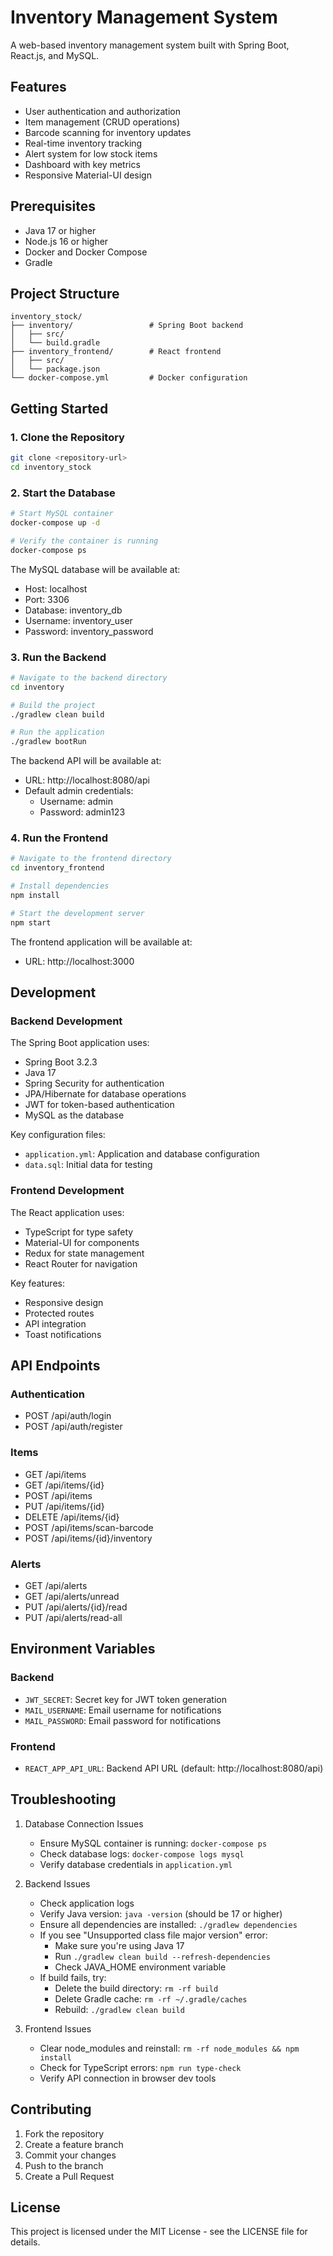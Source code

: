 # Inventory Management System

A web-based inventory management system built with Spring Boot, React.js, and MySQL.

## Features

- User authentication and authorization
- Item management (CRUD operations) 
- Barcode scanning for inventory updates
- Real-time inventory tracking
- Alert system for low stock items
- Dashboard with key metrics
- Responsive Material-UI design

## Prerequisites

- Java 17 or higher
- Node.js 16 or higher
- Docker and Docker Compose
- Gradle

## Project Structure

```
inventory_stock/
├── inventory/                 # Spring Boot backend
│   ├── src/
│   └── build.gradle
├── inventory_frontend/        # React frontend
│   ├── src/
│   └── package.json
└── docker-compose.yml         # Docker configuration
```

## Getting Started

### 1. Clone the Repository

```bash
git clone <repository-url>
cd inventory_stock
```

### 2. Start the Database

```bash
# Start MySQL container
docker-compose up -d

# Verify the container is running
docker-compose ps
```

The MySQL database will be available at:
- Host: localhost
- Port: 3306
- Database: inventory_db
- Username: inventory_user
- Password: inventory_password

### 3. Run the Backend

```bash
# Navigate to the backend directory
cd inventory

# Build the project
./gradlew clean build

# Run the application
./gradlew bootRun
```

The backend API will be available at:
- URL: http://localhost:8080/api
- Default admin credentials:
  - Username: admin
  - Password: admin123

### 4. Run the Frontend

```bash
# Navigate to the frontend directory
cd inventory_frontend

# Install dependencies
npm install

# Start the development server
npm start
```

The frontend application will be available at:
- URL: http://localhost:3000

## Development

### Backend Development

The Spring Boot application uses:
- Spring Boot 3.2.3
- Java 17
- Spring Security for authentication
- JPA/Hibernate for database operations
- JWT for token-based authentication
- MySQL as the database

Key configuration files:
- `application.yml`: Application and database configuration
- `data.sql`: Initial data for testing

### Frontend Development

The React application uses:
- TypeScript for type safety
- Material-UI for components
- Redux for state management
- React Router for navigation

Key features:
- Responsive design
- Protected routes
- API integration
- Toast notifications

## API Endpoints

### Authentication
- POST /api/auth/login
- POST /api/auth/register

### Items
- GET /api/items
- GET /api/items/{id}
- POST /api/items
- PUT /api/items/{id}
- DELETE /api/items/{id}
- POST /api/items/scan-barcode
- POST /api/items/{id}/inventory

### Alerts
- GET /api/alerts
- GET /api/alerts/unread
- PUT /api/alerts/{id}/read
- PUT /api/alerts/read-all

## Environment Variables

### Backend
- `JWT_SECRET`: Secret key for JWT token generation
- `MAIL_USERNAME`: Email username for notifications
- `MAIL_PASSWORD`: Email password for notifications

### Frontend
- `REACT_APP_API_URL`: Backend API URL (default: http://localhost:8080/api)

## Troubleshooting

1. Database Connection Issues
   - Ensure MySQL container is running: `docker-compose ps`
   - Check database logs: `docker-compose logs mysql`
   - Verify database credentials in `application.yml`

2. Backend Issues
   - Check application logs
   - Verify Java version: `java -version` (should be 17 or higher)
   - Ensure all dependencies are installed: `./gradlew dependencies`
   - If you see "Unsupported class file major version" error:
     - Make sure you're using Java 17
     - Run `./gradlew clean build --refresh-dependencies`
     - Check JAVA_HOME environment variable
   - If build fails, try:
     - Delete the build directory: `rm -rf build`
     - Delete Gradle cache: `rm -rf ~/.gradle/caches`
     - Rebuild: `./gradlew clean build`

3. Frontend Issues
   - Clear node_modules and reinstall: `rm -rf node_modules && npm install`
   - Check for TypeScript errors: `npm run type-check`
   - Verify API connection in browser dev tools

## Contributing

1. Fork the repository
2. Create a feature branch
3. Commit your changes
4. Push to the branch
5. Create a Pull Request

## License

This project is licensed under the MIT License - see the LICENSE file for details. 
